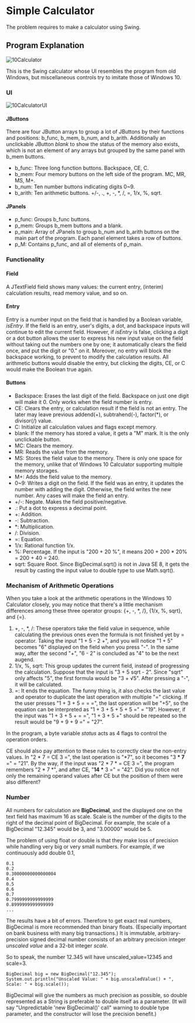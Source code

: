 # Simple Calculator

The problem requires to make a calculator using Swing.

## Program Explanation
![10Calculator](https://user-images.githubusercontent.com/48712088/149622049-a3973576-6581-4ea0-9d57-2be17b1a4cc9.png)

This is the Swing calculator whose UI resembles the program from old Windows, but miscellaneous controls try to imitate those of Windows 10.

### UI
![10CalculatorUI](https://user-images.githubusercontent.com/48712088/149622100-129da028-33f3-4185-a1b6-323b07d4d6de.png)

#### JButtons
There are four JButton arrays to group a lot of JButtons by their functions and positions: b_func, b_mem, b_num, and b_arith. Additionally an unclickable JButton *blank* to show the status of the memory also exists, which is not an element of any arrays but grouped by the same panel with b_mem buttons.

* b_func: Three long function buttons. Backspace, CE, C.
* b_mem: Four memory buttons on the left side of the program. MC, MR, MS, M+.
* b_num: Ten number buttons indicating digits 0~9.
* b_arith: Ten arithmetic buttons. +/-, ., +, -, \*, /, =, 1/x, %, sqrt.

#### JPanels
* p_func: Groups b_func buttons.
* p_mem: Groups b_mem buttons and a blank.
* p_main: Array of JPanels to group b_num and b_arith buttons on the main part of the program. Each panel element takes a row of buttons.
* p_M: Contains p_func, and all of elements of p_main.

### Functionality
#### Field
A JTextField field shows many values: the current entry, (interim) calculation results, read memory value, and so on.

#### Entry
Entry is a number input on the field that is handled by a Boolean variable, *isEntry*. If the field is an entry, user's digits, a dot, and backspace inputs will continue to edit the current field. However, if *isEntry* is false, clicking a digit or a dot button allows the user to express his new input value on the field without taking out the numbers one by one; it automatically clears the field once, and put the digit or "0." on it. Moreover, no entry will block the backspace working, to prevent to modify the calculation results. All arithmetic buttons would disable the entry, but clicking the digits, CE, or C would make the Boolean true again.

#### Buttons
- Backspace: Erases the last digit of the field. Backspace on just one digit will make it 0. Only works when the field number is entry.
- CE: Clears the entry, or calculation result if the field is not an entry. The later may leave previous addend(+), subtrahend(-), factor(\*), or divisor(/) value.
- C: Initialize all calculation values and flags except memory.
- blank: If the memory has stored a value, it gets a "M" mark. It is the only unclickable button.
- MC: Clears the memory.
- MR: Reads the value from the memory.
- MS: Stores the field value to the memory. There is only one space for the memory, unlike that of Windows 10 Calculator supporting multiple memory storages.
- M+: Adds the field value to the memory.
- 0~9: Writes a digit on the field. If the field was an entry, it updates the number with adding the digit. Otherwise, the field writes the new number. Any cases will make the field an entry.
- +/-: Negate. Makes the field positive/negative.
- .: Put a dot to express a decimal point.
- +: Addition.
- -: Subtraction.
- \*: Multiplication.
- /: Division.
- =: Equation.
- 1/x: Rational function 1/x.
- %: Percentage. If the input is "200 + 20 %", it means 200 + 200 * 20% = 200 + 40 = 240.
- sqrt: Square Root. Since BigDecimal.sqrt() is not in Java SE 8, it gets the result by casting the input value to double type to use Math.sqrt().

### Mechanism of Arithmetic Operations
When you take a look at the arithmetic operations in the Windows 10 Calculator closely, you may notice that there's a little mechanism differences among these three operator groups: {+, -, \*, /}, {1/x, %, sqrt}, and {=}.

1. +, -, \*, /: These operators take the field value in sequence, while calculating the previous ones even the formula is not finished yet by = operator. Taking the input "1 + 5 - 2 +", and you will notice "1 + 5" becomes "6" displayed on the field when you press "-". In the same way, after the second "+", "6 - 2" is concluded as "4" to be the next augend.
2. 1/x, %, sqrt: This group updates the current field, instead of progressing the calculation. Suppose that the input is "3 + 5 sqrt - 2". Since "sqrt" only affects "5", the first formula would be "3 + √5". After pressing a "-", it will be calculated.
3. =: It ends the equation. The funny thing is, it also checks the last value and operator to duplicate the last operation with multiple "=" clicking. If the user presses "1 + 3 + 5 = = =", the last operation will be "+5", so the equation can be interpreted as "1 + 3 + 5 + 5 + 5 =" = "19". However, if the input was "1 + 3 + 5 + = =", "1 + 3 + 5 +" should be repeated so the result would be "9 + 9 + 9 =" = "27".

In the program, a byte variable *status* acts as 4 flags to control the operation orders.

CE should also pay attention to these rules to correctly clear the non-entry values. In "2 \* 7 = CE 3 =", the last operation is "\*7", so it becomes "3 **\* 7** =" = "21". By the way, if the input was "2 \* 7 \* = CE 3 =", the program remembers "2 \* 7 \*", and after CE, "**14 \*** 3 =" = "42". Did you notice not only the remaining operand values after CE but the position of them were also different?

### Number
All numbers for calculation are **BigDecimal**, and the displayed one on the text field has maximum 16 as scale. Scale is the number of the digits to the right of the decimal point of BigDecimal. For example, the scale of a BigDecimal "12.345" would be 3, and "3.00000" would be 5.

The problem of using float or double is that they make loss of precision while handling very big or very small numbers. For example, if we continuously add double 0.1,

    0.1
    0.2
    0.30000000000000004
    0.4
    0.5
    0.6
    0.7
    0.7999999999999999
    0.8999999999999999
    ...
    
The results have a bit of errors. Therefore to get exact real numbers, BigDecimal is more recommended than binary floats. (Especially important on bank business with many big transactions.) It is immutable, arbitrary-precision signed decimal number consists of an arbitrary precision integer *unscaled value* and a 32-bit integer *scale*.

So to speak, the number 12.345 will have unscaled_value=12345 and scale=3.

    BigDecimal big = new BigDecimal("12.345");
    System.out.println("Unscaled Value: " + big.unscaledValue() + ", Scale: " + big.scale());
    
BigDecimal will give the numbers as much precision as possible, so double represented as a String is preferable to double itself as a parameter. (It will say "Unpredictable 'new BigDecimal()' call" warning to double type parameter, and the constructor will lose the precision benefit.)

